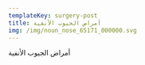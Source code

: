 ```yaml
---
templateKey: surgery-post
title: أمراض الجيوب الأنفية
img: /img/noun_nose_65171_000000.svg
---
```

أمراض الجيوب الأنفية
